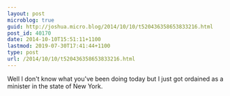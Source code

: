 ```yaml
---
layout: post
microblog: true
guid: http://joshua.micro.blog/2014/10/10/t520436358653833216.html
post_id: 40170
date: 2014-10-10T15:51:11+1100
lastmod: 2019-07-30T17:41:44+1100
type: post
url: /2014/10/10/t520436358653833216.html
---
```

Well I don't know what you've been doing today but I just got ordained as a minister in the state of New York.
